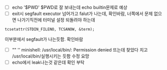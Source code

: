 - [ ] echo '$PWD' $PWD로 잘 보내는데 echo builtin문제로 예상
- [ ] exit시 segfault
executor 넘어가고 falut가 나는데, 확인바람, 너쪽에서 문제 없으면 나가기직전에 터미널 설정 되돌려야 하는데
```
tcsetattr(STDIN_FILENO, TCSANOW, &term);
```
이부분에서 segfault가 나는듯함. 확인바람
- [ ] "" '' minishell: /usr/local/bin/: Permission denied 뜨는데 찾았다 치고 /usr/local/bin/실행시키는 듯함 수정 요망
- [ ] echo에서 leak나는것 같은데 확인 부탁
